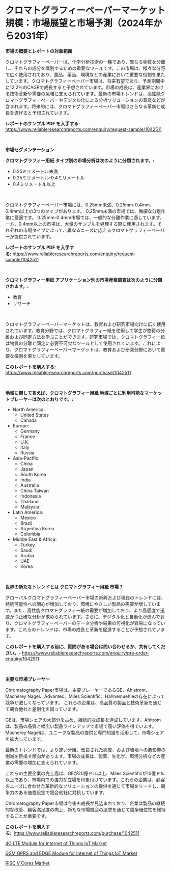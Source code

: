 <p><h1>クロマトグラフィーペーパーマーケット規模：市場展望と市場予測（2024年から2031年）</h1></p><p><strong>市場の概要とレポートの対象範囲</strong></p>
<p><p>クロマトグラフィーペーパーは、化学分析技術の一種であり、異なる物質を分離し、それらの成分を識別するための重要なツールです。この市場は、様々な分野で広く使用されており、食品、薬品、環境などの産業において重要な役割を果たしています。クロマトグラフィーペーパー市場は、将来有望であり、予測期間中に12.2％のCAGRで成長すると予想されています。市場の成長は、産業界における技術革新や需要の急増に支えられています。最新の市場トレンドは、高性能クロマトグラフィーペーパーやデジタル化による分析ソリューションの普及などが含まれます。将来的には、クロマトグラフィーペーパー市場はさらなる革新と成長を遂げると予想されています。</p></p>
<p><strong>レポートのサンプル PDF を入手する:</strong> <a href="https://www.reliableresearchreports.com/enquiry/request-sample/1042511">https://www.reliableresearchreports.com/enquiry/request-sample/1042511</a></p>
<p>&nbsp;</p>
<p><strong>市場セグメンテーション</strong></p>
<p><strong>クロマトグラフィー用紙 タイプ別の市場分析は次のように分類されます。:</strong></p>
<p><ul><li>0.25ミリメートル未満</li><li>0.25ミリメートル-0.4ミリメートル</li><li>0.4ミリメートル以上</li></ul></p>
<p>&nbsp;</p>
<p><p>クロマトグラフィーペーパー市場には、0.25mm未満、0.25mm-0.4mm、0.4mm以上の3つのタイプがあります。 0.25mm未満の市場では、微細な分離作業に最適です。 0.25mm-0.4mm市場では、一般的な分離作業に適しています。一方、0.4mm以上の市場は、大量のサンプルを処理する際に使用されます。それぞれの市場タイプによって、異なるニーズに応えるクロマトグラフィーペーパーが提供されています。</p></p>
<p><strong>レポートのサンプル PDF を入手する:</strong>&nbsp;<a href="https://www.reliableresearchreports.com/enquiry/request-sample/1042511">https://www.reliableresearchreports.com/enquiry/request-sample/1042511</a></p>
<p>&nbsp;</p>
<p><strong> クロマトグラフィー用紙 アプリケーション別の市場産業調査は次のように分類されます。:</strong></p>
<p><ul><li>教育</li><li>リサーチ</li></ul></p>
<p>&nbsp;</p>
<p><p>クロマトグラフィーペーパーマーケットは、教育および研究市場向けに広く使用されています。教育分野では、クロマトグラフィー紙を使用して学生が物質の分離および同定方法を学ぶことができます。研究市場では、クロマトグラフィー紙は物質の分離と同定に必要不可欠なツールとして使用されています。これにより、クロマトグラフィーペーパーマーケットは、教育および研究分野において重要な役割を果たしています。</p></p>
<p><strong>このレポートを購入する:</strong>&nbsp; <a href="https://www.reliableresearchreports.com/purchase/1042511">https://www.reliableresearchreports.com/purchase/1042511</a></p>
<p>&nbsp;</p>
<p><strong>地域に関して言えば、クロマトグラフィー用紙 地域ごとに利用可能なマーケットプレーヤーは次のとおりです。:</strong></p>
<p><ul>
    <li>
        North America:
        <ul>
            <li>United States</li>
            <li>Canada</li>
        </ul>
    </li>
    <li>
        Europe:
        <ul>
            <li>Germany</li>
            <li>France</li>
            <li>U.K.</li>
            <li>Italy</li>
            <li>Russia</li>
        </ul>
    </li>
    <li>
        Asia-Pacific:
        <ul>
            <li>China</li>
            <li>Japan</li>
            <li>South Korea</li>
            <li>India</li>
            <li>Australia</li>
            <li>China Taiwan</li>
            <li>Indonesia</li>
            <li>Thailand</li>
            <li>Malaysia</li>
        </ul>
    </li>
    <li>
        Latin America:
        <ul>
            <li>Mexico</li>
            <li>Brazil</li>
            <li>Argentina Korea</li>
            <li>Colombia</li>
        </ul>
    </li>
    <li>
        Middle East & Africa:
        <ul>
            <li>Turkey</li>
            <li>Saudi</li>
            <li>Arabia</li>
            <li>UAE</li>
            <li>Korea</li>
        </ul>
    </li>
    </ul></p>
<p>&nbsp;</p>
<p><strong>世界の新たなトレンドとは クロマトグラフィー用紙 市場？</strong></p>
<p><p>グローバルクロマトグラフィーペーパー市場の新興および現在のトレンドには、持続可能性への関心が増加しており、環境にやさしい製品の需要が増しています。また、高性能クロマトグラフィー紙の需要が増加しており、より高感度で迅速かつ正確な分析が求められています。さらに、デジタル化と自動化が進んでおり、クロマトグラフィーペーパーのデータ分析や結果の可視化が容易になっています。これらのトレンドは、市場の成長と革新を促進することが予想されています。</p></p>
<p><strong>このレポートを購入する前に、質問がある場合は問い合わせるか、共有してください。</strong>- <a href="https://www.reliableresearchreports.com/enquiry/pre-order-enquiry/1042511">https://www.reliableresearchreports.com/enquiry/pre-order-enquiry/1042511</a></p>
<p>&nbsp;</p>
<p><strong>主要な市場プレーヤー</strong></p>
<p><p>Chromatography Paper市場は、主要プレーヤーであるGE、Ahlstrom、Macherey Nagel、Advantec、Miles Scientific、Hahnemuehleの存在によって競争が激しくなっています。 これらの企業は、高品質の製品と技術革新を通じて競合他社と差別化を図っています。</p><p>GEは、市場シェアの大部分を占め、継続的な成長を達成しています。Ahltromは、製品の品質と幅広い製品ラインアップで市場で高い評価を得ています。Macherey Nagelは、ユニークな製品の提供と専門知識を活用して、市場シェアを拡大しています。</p><p>最新のトレンドでは、より速い分離、改良された感度、および環境への悪影響の削減を目指す傾向があります。市場の成長は、製薬、生化学、環境分析などの産業の需要の増加に支えられています。</p><p>これらの主要企業の売上高は、GEが20億ドル以上、Miles Scientificが10億ドル以上であり、市場内での強力な立場を印象付けています。これらの企業は、顧客のニーズに合わせた革新的なソリューションの提供を通じて市場をリードし、競争力のある価格設定で競合他社に対抗しています。</p><p>Chromatography Paper市場は今後も成長が見込まれており、企業は製品の継続的な改善、顧客満足度の向上、新たな市場機会の追求を通じて競争優位性を維持することが重要です。</p></p>
<p><strong>このレポートを購入する:</strong>&nbsp;&nbsp;<a href="https://www.reliableresearchreports.com/purchase/1042511">https://www.reliableresearchreports.com/purchase/1042511</a></p>
<p><p><a href="https://github.com/nathandecarvalho/Market-Research-Report-List-2/blob/main/4g-lte-module-for-internet-of-things-iot-market.md">4G LTE Module for Internet of Things IoT Market</a></p><p><a href="https://github.com/kosella/Market-Research-Report-List-2/blob/main/gsm-gprs-and-edge-module-for-internet-of-things-iot-market.md">GSM GPRS and EDGE Module for Internet of Things IoT Market</a></p><p><a href="https://github.com/kufem1/Market-Research-Report-List-2/blob/main/risc-v-cores-market.md">RISC V Cores Market</a></p></p>